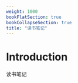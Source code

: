 ```yaml
---
weight: 1000
bookFlatSection: true
bookCollapseSection: true
title: "读书笔记"
---
```


# Introduction

读书笔记
